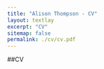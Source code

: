 ```yaml
---
title: "Alison Thompson - CV"
layout: textlay
excerpt: "CV"
sitemap: false
permalink: ./cv/cv.pdf
---
```


##CV
